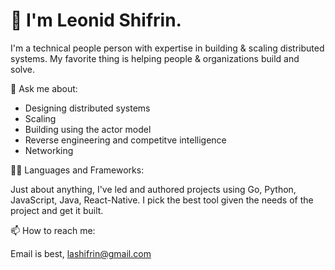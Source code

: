 # 👋 I'm Leonid Shifrin.

I'm a technical people person with expertise in building & scaling distributed systems. My favorite thing is helping people & organizations build and solve. 

💬 Ask me about:
- Designing distributed systems
- Scaling
- Building using the actor model
- Reverse engineering and competitve intelligence
- Networking

👨‍💻 Languages and Frameworks:

Just about anything, I've led and authored projects using Go, Python, JavaScript, Java, React-Native. I pick the best tool given the needs of the project and get it built. 


📫 How to reach me:

Email is best, lashifrin@gmail.com
